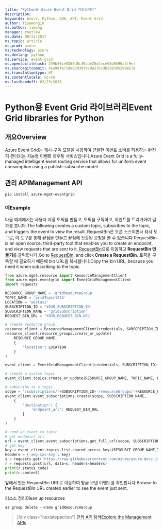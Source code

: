 ```yaml
---
title: "Python용 Azure Event Grid 라이브러리"
description: 
keywords: Azure, Python, SDK, API, Event Grid
author: lisawong19
ms.author: liwong
manager: routlaw
ms.date: 08/21/2017
ms.topic: article
ms.prod: azure
ms.technology: azure
ms.devlang: python
ms.service: event-grid
ms.openlocfilehash: 299b50ce8366d0c49ade28dfece98d6696a4f9ef
ms.sourcegitcommit: 41e90fe75de03d397079a276cdb388305290e27e
ms.translationtype: HT
ms.contentlocale: ko-KR
ms.lasthandoff: 02/23/2018
---
```

# <a name="event-grid-libraries-for-python"></a><span data-ttu-id="d72e9-103">Python용 Event Grid 라이브러리</span><span class="sxs-lookup"><span data-stu-id="d72e9-103">Event Grid libraries for Python</span></span>

## <a name="overview"></a><span data-ttu-id="d72e9-104">개요</span><span class="sxs-lookup"><span data-stu-id="d72e9-104">Overview</span></span>
<span data-ttu-id="d72e9-105">Azure Event Grid는 게시-구독 모델을 사용하여 균일한 이벤트 소비를 허용하는 완전히 관리되는 지능형 이벤트 라우팅 서비스입니다.</span><span class="sxs-lookup"><span data-stu-id="d72e9-105">Azure Event Grid is a fully-managed intelligent event routing service that allows for uniform event consumption using a publish-subscribe model.</span></span>

## <a name="management-api"></a><span data-ttu-id="d72e9-106">관리 API</span><span class="sxs-lookup"><span data-stu-id="d72e9-106">Management API</span></span>
```bash
pip install azure-mgmt-eventgrid
```

### <a name="example"></a><span data-ttu-id="d72e9-107">예</span><span class="sxs-lookup"><span data-stu-id="d72e9-107">Example</span></span>
<span data-ttu-id="d72e9-108">다음 예제에서는 사용자 지정 토픽을 만들고, 토픽을 구독하고, 이벤트를 트리거하여 결과를 봅니다.</span><span class="sxs-lookup"><span data-stu-id="d72e9-108">The following creates a custom topic, subscribes to the topic, and triggers the event to view the result.</span></span> <span data-ttu-id="d72e9-109">RequestBin은 오픈 소스이면서 타사 도구로, 이 도구를 통해 끝점을 만들고 끝점에 전송된 요청을 볼 수 있습니다.</span><span class="sxs-lookup"><span data-stu-id="d72e9-109">RequestBin is an open source, third-party tool that enables you to create an endpoint, and view requests that are sent to it.</span></span> <span data-ttu-id="d72e9-110">[RequestBin](https://requestb.in/)으로 이동하고 **RequestBin 만들기**를 클릭합니다.</span><span class="sxs-lookup"><span data-stu-id="d72e9-110">Go to [RequestBin](https://requestb.in/), and click **Create a RequestBin**.</span></span> <span data-ttu-id="d72e9-111">토픽을 구독할 때 필요하기 때문에 bin URL을 복사합니다.</span><span class="sxs-lookup"><span data-stu-id="d72e9-111">Copy the bin URL, because you need it when subscribing to the topic.</span></span>

```python
from azure.mgmt.resource import ResourceManagementClient
from azure.mgmt.eventgrid import EventGridManagementClient
import requests

RESOURCE_GROUP_NAME = 'gridResourceGroup'
TOPIC_NAME = 'gridTopic1234'
LOCATION = 'westus2'
SUBSCRIPTION_ID = 'YOUR_SUBSCRIPTION_ID'
SUBSCRIPTION_NAME = 'gridSubscription'
REQUEST_BIN_URL = 'YOUR_REQUEST_BIN_URL'

# create resource group
resource_client = ResourceManagementClient(credentials, SUBSCRIPTION_ID)
resource_client.resource_groups.create_or_update(
    RESOURCE_GROUP_NAME,
    {
        'location': LOCATION
    }
)

event_client = EventGridManagementClient(credentials, SUBSCRIPTION_ID)

# create a custom topic
event_client.topics.create_or_update(RESOURCE_GROUP_NAME, TOPIC_NAME, LOCATION)

# subscribe to a topic
scope = '/subscriptions/'+SUBSCRIPTION_ID+'/resourceGroups/'+RESOURCE_GROUP_NAME+'/providers/Microsoft.EventGrid/topics/'+TOPIC_NAME
event_client.event_subscriptions.create(scope, SUBSCRIPTION_NAME,
    {
        'destination': {
            'endpoint_url': REQUEST_BIN_URL
        }
    }
)

# send an event to topic
# get endpoint url
url = event_client.event_subscriptions.get_full_url(scope, SUBSCRIPTION_NAME).endpoint_url
# get key
key = event_client.topics.list_shared_access_keys(RESOURCE_GROUP_NAME,TOPIC_NAME).key1
headers = {'aeg-sas-key': key}
s = requests.get('https://raw.githubusercontent.com/Azure/azure-docs-json-samples/master/event-grid/customevent.json')
r = requests.post(url, data=s, headers=headers)
print(r.status_code)
print(r.content)
```
<span data-ttu-id="d72e9-112">앞에서 만든 RequestBin URL로 이동하여 방금 보낸 이벤트를 확인합니다.</span><span class="sxs-lookup"><span data-stu-id="d72e9-112">Browse to the RequestBin URL created earlier to see the event just sent.</span></span>

<span data-ttu-id="d72e9-113">리소스 정리</span><span class="sxs-lookup"><span data-stu-id="d72e9-113">Clean up resources</span></span>
```azurecli-interactive
az group delete --name gridResourceGroup
```

> [!div class="nextstepaction"]
> [<span data-ttu-id="d72e9-114">관리 API 탐색</span><span class="sxs-lookup"><span data-stu-id="d72e9-114">Explore the Management APIs</span></span>](/python/api/overview/azure/eventgrid/management)

